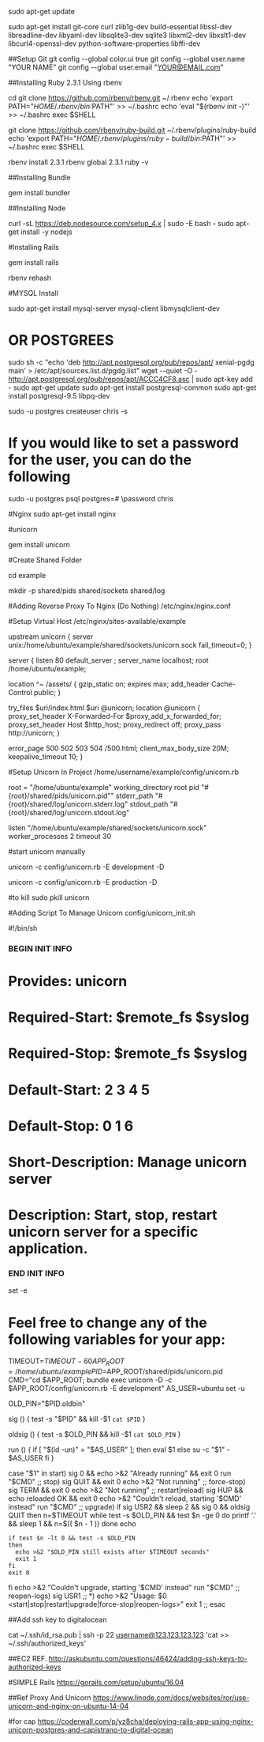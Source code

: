 sudo apt-get update

sudo apt-get install git-core curl zlib1g-dev build-essential libssl-dev libreadline-dev libyaml-dev libsqlite3-dev sqlite3 libxml2-dev libxslt1-dev libcurl4-openssl-dev python-software-properties libffi-dev

##Setup Git
git config --global color.ui true
git config --global user.name "YOUR NAME"
git config --global user.email "YOUR@EMAIL.com"

##Installing Ruby 2.3.1 Using rbenv

cd
git clone https://github.com/rbenv/rbenv.git ~/.rbenv
echo 'export PATH="$HOME/.rbenv/bin:$PATH"' >> ~/.bashrc
echo 'eval "$(rbenv init -)"' >> ~/.bashrc
exec $SHELL

git clone https://github.com/rbenv/ruby-build.git ~/.rbenv/plugins/ruby-build
echo 'export PATH="$HOME/.rbenv/plugins/ruby-build/bin:$PATH"' >> ~/.bashrc
exec $SHELL

rbenv install 2.3.1
rbenv global 2.3.1
ruby -v

##Installing Bundle

gem install bundler

##Installing Node

curl -sL https://deb.nodesource.com/setup_4.x | sudo -E bash -
sudo apt-get install -y nodejs

#Installing Rails

gem install rails


rbenv rehash

#MYSQL Install

sudo apt-get install mysql-server mysql-client libmysqlclient-dev


# OR POSTGREES

sudo sh -c "echo 'deb http://apt.postgresql.org/pub/repos/apt/ xenial-pgdg main' > /etc/apt/sources.list.d/pgdg.list"
wget --quiet -O - http://apt.postgresql.org/pub/repos/apt/ACCC4CF8.asc | sudo apt-key add -
sudo apt-get update
sudo apt-get install postgresql-common
sudo apt-get install postgresql-9.5 libpq-dev

sudo -u postgres createuser chris -s

# If you would like to set a password for the user, you can do the following
sudo -u postgres psql
postgres=# \password chris

#Nginx
sudo apt-get install nginx


#unicorn
	
gem install unicorn

#Create Shared Folder

cd example
	
mkdir -p shared/pids shared/sockets shared/log

#Adding Reverse Proxy To Nginx (Do Nothing)
/etc/nginx/nginx.conf


#Setup Virtual Host
/etc/nginx/sites-available/example

upstream unicorn {
  server unix:/home/ubuntu/example/shared/sockets/unicorn.sock fail_timeout=0;
}

server {
  listen 80 default_server ;
  server_name localhost;
  root /home/ubuntu/example;

  location ^~ /assets/ {
    gzip_static on;
    expires max;
    add_header Cache-Control public;
  }

  try_files $uri/index.html $uri @unicorn;
  location @unicorn {
    proxy_set_header X-Forwarded-For $proxy_add_x_forwarded_for;
    proxy_set_header Host $http_host;
    proxy_redirect off;
    proxy_pass http://unicorn;
  }

  error_page 500 502 503 504 /500.html;
  client_max_body_size 20M;
  keepalive_timeout 10;
}



#Setup Unicorn In Project
/home/username/example/config/unicorn.rb

root = "/home/ubuntu/example"
working_directory root
pid "#{root}/shared/pids/unicorn.pid""
stderr_path "#{root}/shared/log/unicorn.stderr.log"
stdout_path "#{root}/shared/log/unicorn.stdout.log"

listen "/home/ubuntu/example/shared/sockets/unicorn.sock"
worker_processes 2
timeout 30



#start unicorn manually

unicorn -c config/unicorn.rb -E development -D


	
unicorn -c config/unicorn.rb -E production -D



#to kill
sudo pkill unicorn


#Adding Script To Manage Unicorn
config/unicorn_init.sh




#!/bin/sh
### BEGIN INIT INFO
# Provides:          unicorn
# Required-Start:    $remote_fs $syslog
# Required-Stop:     $remote_fs $syslog
# Default-Start:     2 3 4 5
# Default-Stop:      0 1 6
# Short-Description: Manage unicorn server
# Description:       Start, stop, restart unicorn server for a specific application.
### END INIT INFO
set -e

# Feel free to change any of the following variables for your app:
TIMEOUT=${TIMEOUT-60}
APP_ROOT=/home/ubuntu/example
PID=$APP_ROOT/shared/pids/unicorn.pid
CMD="cd $APP_ROOT; bundle exec unicorn -D -c $APP_ROOT/config/unicorn.rb -E development"
AS_USER=ubuntu
set -u

OLD_PIN="$PID.oldbin"

sig () {
  test -s "$PID" && kill -$1 `cat $PID`
}

oldsig () {
  test -s $OLD_PIN && kill -$1 `cat $OLD_PIN`
}

run () {
  if [ "$(id -un)" = "$AS_USER" ]; then
    eval $1
  else
    su -c "$1" - $AS_USER
  fi
}

case "$1" in
start)
  sig 0 && echo >&2 "Already running" && exit 0
  run "$CMD"
  ;;
stop)
  sig QUIT && exit 0
  echo >&2 "Not running"
  ;;
force-stop)
  sig TERM && exit 0
  echo >&2 "Not running"
  ;;
restart|reload)
  sig HUP && echo reloaded OK && exit 0
  echo >&2 "Couldn't reload, starting '$CMD' instead"
  run "$CMD"
  ;;
upgrade)
  if sig USR2 && sleep 2 && sig 0 && oldsig QUIT
  then
    n=$TIMEOUT
    while test -s $OLD_PIN && test $n -ge 0
    do
      printf '.' && sleep 1 && n=$(( $n - 1 ))
    done
    echo

    if test $n -lt 0 && test -s $OLD_PIN
    then
      echo >&2 "$OLD_PIN still exists after $TIMEOUT seconds"
      exit 1
    fi
    exit 0
  fi
  echo >&2 "Couldn't upgrade, starting '$CMD' instead"
  run "$CMD"
  ;;
reopen-logs)
  sig USR1
  ;;
*)
  echo >&2 "Usage: $0 <start|stop|restart|upgrade|force-stop|reopen-logs>"
  exit 1
  ;;
esac


##Add ssh key to digitalocean

cat ~/.ssh/id_rsa.pub | ssh -p 22 username@123.123.123.123 'cat >> ~/.ssh/authorized_keys'



##EC2 REF.
http://askubuntu.com/questions/46424/adding-ssh-keys-to-authorized-keys

#SIMPLE Rails
https://gorails.com/setup/ubuntu/16.04

##Ref Proxy And Unicorn
https://www.linode.com/docs/websites/ror/use-unicorn-and-nginx-on-ubuntu-14-04

#for cap
https://coderwall.com/p/yz8cha/deploying-rails-app-using-nginx-unicorn-postgres-and-capistrano-to-digital-ocean
